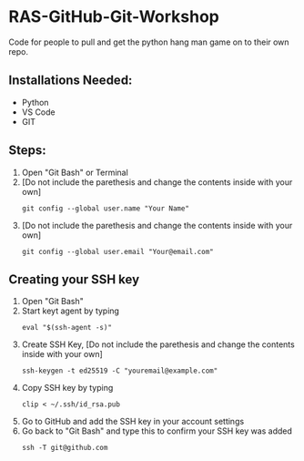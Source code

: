 # RAS-GitHub-Git-Workshop
Code for people to pull and get the python hang man game on to their own repo.

## Installations Needed:
- Python
- VS Code
- GIT

## Steps:

1. Open "Git Bash" or Terminal
2. [Do not include the parethesis and change the contents inside with your own]
   ```
   git config --global user.name "Your Name"
   ``` 
3. [Do not include the parethesis and change the contents inside with your own]
   ```
   git config --global user.email "Your@email.com"
   ```

## Creating your SSH key

1. Open "Git Bash"
2. Start keyt agent by typing
   ```
   eval "$(ssh-agent -s)"
   ```
3. Create SSH Key, [Do not include the parethesis and change the contents inside with your own]
   ```
   ssh-keygen -t ed25519 -C "youremail@example.com"
   ``` 
4. Copy SSH key by typing
   ```
   clip < ~/.ssh/id_rsa.pub
   ```
5. Go to GitHub and add the SSH key in your account settings
6. Go back to "Git Bash" and type this to confirm your SSH key was added
   ```
   ssh -T git@github.com
   ```
    

